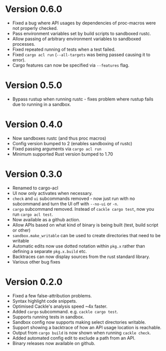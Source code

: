 # Version 0.6.0
* Fixed a bug where API usages by dependencies of proc-macros were not properly checked.
* Pass environment variables set by build scripts to sandboxed rustc.
* Allow passing of arbitrary environment variables to sandboxed processes.
* Fixed repeated running of tests when a test failed.
* Fixed `cargo acl run` (`--all-targets` was being passed causing it to error).
* Cargo features can now be specified via `--features` flag.

# Version 0.5.0
* Bypass rustup when running rustc - fixes problem where rustup fails due to running in a sandbox.

# Version 0.4.0
* Now sandboxes rustc (and thus proc macros)
* Config version bumped to 2 (enables sandboxing of rustc)
* Fixed passing arguments via `cargo acl run`
* Minimum supported Rust version bumped to 1.70

# Version 0.3.0
* Renamed to cargo-acl
* UI now only activates when necessary.
* `check` and `ui` subcommands removed - now just run with no subcommand and turn the UI off with
  `--no-ui` or `-n`.
* `cargo` subcommand removed. Instead of `cackle cargo test`, now you run `cargo acl test`.
* Now available as a github action.
* Allow APIs based on what kind of binary is being built (test, build script or other)
* `sandbox.make_writable` can be used to create directories that need to be writable
* Automatic edits now use dotted notation within `pkg.x` rather than defining a separate
  `pkg.x.build` etc.
* Backtraces can now display sources from the rust standard library.
* Various other bug fixes

# Version 0.2.0
* Fixed a few false-attribution problems.
* Syntax highlight code snippets.
* Optimised Cackle's analysis speed ~4x faster.
* Added `cargo` subcommand. e.g. `cackle cargo test`.
* Supports running tests in sandbox.
* Sandbox config now supports making select directories writable.
* Support showing a backtrace of how an API usage location is reachable.
* Output from `cargo build` is now shown when running `cackle check`.
* Added automated config edit to exclude a path from an API.
* Binary releases now available on github.
